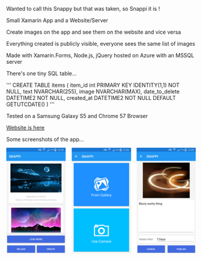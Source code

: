 Wanted to call this Snappy but that was taken, so Snappi it is !

Small Xamarin App and a Website/Server

Create images on the app and see them on the website and vice versa

Everything created is publicly visible, everyone sees the same list of images

Made with Xamarin.Forms, Node.js, jQuery hosted on Azure with an MSSQL server

There's one tiny SQL table...

'''
CREATE TABLE items
(
	item_id int PRIMARY KEY IDENTITY(1,1) NOT NULL,	
	text NVARCHAR(255),	
	image NVARCHAR(MAX),
	date_to_delete DATETIME2 NOT NULL,
	created_at DATETIME2 NOT NULL DEFAULT GETUTCDATE()
)
'''

Tested on a Samsung Galaxy S5 and Chrome 57 Browser

[Website is here](http://snappi.azurewebsites.net/)

Some screenshots of the app...

![snappyui](/snappi-ui.png?raw=true)


